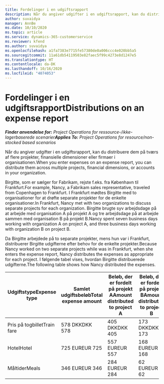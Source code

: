 ```yaml
---
title: Fordelinger i en udgiftsrapport
description: Når du angiver udgifter i en udgiftsrapport, kan du distribuere dem på tværs af flere projekter, juridiske enheder eller firmaer i organisationen.
author: suvaidya
manager: AnnBe
ms.date: 10/10/2020
ms.topic: article
ms.service: dynamics-365-customerservice
ms.reviewer: kfend
ms.author: suvaidya
ms.openlocfilehash: a1fa7383e7715fe57380de0a006ccc4e020bb5a5
ms.sourcegitcommit: 11a61db54119503e82faec5f99c4273e8d1247e5
ms.translationtype: HT
ms.contentlocale: da-DK
ms.lasthandoff: 10/16/2020
ms.locfileid: "4074053"
---
```

# <a name="distributions-on-an-expense-report"></a><span data-ttu-id="968ff-103">Fordelinger i en udgiftsrapport</span><span class="sxs-lookup"><span data-stu-id="968ff-103">Distributions on an expense report</span></span>

<span data-ttu-id="968ff-104">_**Finder anvendelse for:** Project Operations for ressource-/ikke-lagerbaserede scenarier_</span><span class="sxs-lookup"><span data-stu-id="968ff-104">_**Applies To:** Project Operations for resource/non-stocked based scenarios_</span></span>

<span data-ttu-id="968ff-105">Når du angiver udgifter i en udgiftsrapport, kan du distribuere dem på tværs af flere projekter, finansielle dimensioner eller firmaer i organisationen.</span><span class="sxs-lookup"><span data-stu-id="968ff-105">When you enter expenses on an expense report, you can distribute them across multiple projects, financial dimensions, or accounts in your organization.</span></span>

<span data-ttu-id="968ff-106">Birgitte, som er sælger for Fabrikam, rejste f.eks. fra København til Frankfurt.</span><span class="sxs-lookup"><span data-stu-id="968ff-106">For example, Nancy, a Fabrikam sales representative, traveled from Copenhagen to Frankfurt.</span></span> <span data-ttu-id="968ff-107">I Frankfurt mødtes Birgitte med to organisationer for at drøfte separate projekter for de enkelte organisationer.</span><span class="sxs-lookup"><span data-stu-id="968ff-107">In Frankfurt, Nancy met with two organizations to discuss separate projects for each organization.</span></span> <span data-ttu-id="968ff-108">Birgitte brugte syv arbejdsdage på at arbejde med organisation A på projekt A og tre arbejdsdage på at arbejde sammen med organisation B på projekt B.</span><span class="sxs-lookup"><span data-stu-id="968ff-108">Nancy spent seven business days working with organization A on project A, and three business days working with organization B on project B.</span></span>

<span data-ttu-id="968ff-109">Da Birgitte arbejdede på to separate projekter, mens hun var i Frankfurt, distribuerer Birgitte udgifterne efter behov for de enkelte projekter.</span><span class="sxs-lookup"><span data-stu-id="968ff-109">Because Nancy worked on two separate projects while was in Frankfurt, when she enters the expense report, Nancy distributes the expenses as appropriate for each project.</span></span> <span data-ttu-id="968ff-110">I følgende tabel vises, hvordan Birgitte distribuerede udgifterne.</span><span class="sxs-lookup"><span data-stu-id="968ff-110">The following table shows how Nancy distributed the expenses.</span></span>

| <span data-ttu-id="968ff-111">Udgiftstype</span><span class="sxs-lookup"><span data-stu-id="968ff-111">Expense type</span></span> | <span data-ttu-id="968ff-112">Samlet udgiftsbeløb</span><span class="sxs-lookup"><span data-stu-id="968ff-112">Total expense amount</span></span> | <span data-ttu-id="968ff-113">Beløb, der er fordelt på projekt A</span><span class="sxs-lookup"><span data-stu-id="968ff-113">Amount distributed to project A</span></span> | <span data-ttu-id="968ff-114">Beløb, der er fordelt på projekt B</span><span class="sxs-lookup"><span data-stu-id="968ff-114">Amount distributed to project B</span></span> |
|--------------|----------------------|---------------------------------|---------------------------------|
| <span data-ttu-id="968ff-115">Pris på togbillet</span><span class="sxs-lookup"><span data-stu-id="968ff-115">Train fare</span></span>   | <span data-ttu-id="968ff-116">578 DKK</span><span class="sxs-lookup"><span data-stu-id="968ff-116">DKK 578</span></span>              | <span data-ttu-id="968ff-117">405 DKK</span><span class="sxs-lookup"><span data-stu-id="968ff-117">DKK 405</span></span>                         | <span data-ttu-id="968ff-118">173 DKK</span><span class="sxs-lookup"><span data-stu-id="968ff-118">DKK 173</span></span>                         |
| <span data-ttu-id="968ff-119">Hotel</span><span class="sxs-lookup"><span data-stu-id="968ff-119">Hotel</span></span>        | <span data-ttu-id="968ff-120">725 EUR</span><span class="sxs-lookup"><span data-stu-id="968ff-120">EUR 725</span></span>              | <span data-ttu-id="968ff-121">557 EUR</span><span class="sxs-lookup"><span data-stu-id="968ff-121">EUR 557</span></span>                         | <span data-ttu-id="968ff-122">168 EUR</span><span class="sxs-lookup"><span data-stu-id="968ff-122">EUR 168</span></span>                         |
| <span data-ttu-id="968ff-123">Måltider</span><span class="sxs-lookup"><span data-stu-id="968ff-123">Meals</span></span>        | <span data-ttu-id="968ff-124">346 EUR</span><span class="sxs-lookup"><span data-stu-id="968ff-124">EUR 346</span></span>              | <span data-ttu-id="968ff-125">284 EUR</span><span class="sxs-lookup"><span data-stu-id="968ff-125">EUR 284</span></span>                         | <span data-ttu-id="968ff-126">62 EUR</span><span class="sxs-lookup"><span data-stu-id="968ff-126">EUR 62</span></span>                          |
